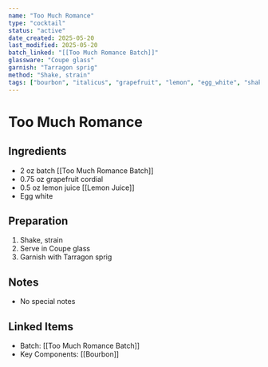 ```yaml
---
name: "Too Much Romance"
type: "cocktail"
status: "active"
date_created: 2025-05-20
last_modified: 2025-05-20
batch_linked: "[[Too Much Romance Batch]]"
glassware: "Coupe glass"
garnish: "Tarragon sprig"
method: "Shake, strain"
tags: ["bourbon", "italicus", "grapefruit", "lemon", "egg_white", "shaken"]
---
```


# Too Much Romance

## Ingredients
- 2 oz batch [[Too Much Romance Batch]]
- 0.75 oz grapefruit cordial
- 0.5 oz lemon juice [[Lemon Juice]]
- Egg white

## Preparation
1. Shake, strain
2. Serve in Coupe glass
3. Garnish with Tarragon sprig

## Notes
- No special notes

## Linked Items
- Batch: [[Too Much Romance Batch]]
- Key Components: [[Bourbon]]
